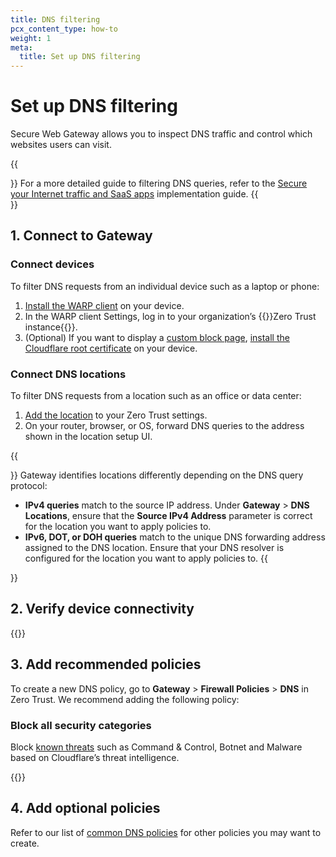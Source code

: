 ```yaml
---
title: DNS filtering
pcx_content_type: how-to
weight: 1
meta:
  title: Set up DNS filtering
---
```


# Set up DNS filtering

Secure Web Gateway allows you to inspect DNS traffic and control which websites users can visit.

{{<Aside type="note">}}
For a more detailed guide to filtering DNS queries, refer to the [Secure your Internet traffic and SaaS apps](/learning-paths/secure-internet-traffic/build-dns-policies/) implementation guide.
{{</Aside>}}

## 1. Connect to Gateway

### Connect devices

To filter DNS requests from an individual device such as a laptop or phone:

1. [Install the WARP client](/cloudflare-one/connections/connect-devices/warp/deployment/) on your device.
2. In the WARP client Settings, log in to your organization’s {{<glossary-tooltip term_id="team name">}}Zero Trust instance{{</glossary-tooltip>}}.
3. (Optional) If you want to display a [custom block page](/cloudflare-one/policies/gateway/configuring-block-page/), [install the Cloudflare root certificate](/cloudflare-one/connections/connect-devices/warp/user-side-certificates/) on your device.

### Connect DNS locations

To filter DNS requests from a location such as an office or data center:

1. [Add the location](/cloudflare-one/connections/connect-devices/agentless/dns/locations/) to your Zero Trust settings.
2. On your router, browser, or OS, forward DNS queries to the address shown in the location setup UI.

{{<Aside type="note">}}
Gateway identifies locations differently depending on the DNS query protocol:

- **IPv4 queries** match to the source IP address. Under **Gateway** > **DNS Locations**, ensure that the **Source IPv4 Address** parameter is correct for the location you want to apply policies to.
- **IPv6, DOT, or DOH queries** match to the unique DNS forwarding address assigned to the DNS location. Ensure that your DNS resolver is configured for the location you want to apply policies to.
  {{</Aside>}}

## 2. Verify device connectivity

{{<render file="gateway/_verify-connectivity.md" withParameters="DNS;;queries">}}

## 3. Add recommended policies

To create a new DNS policy, go to **Gateway** > **Firewall Policies** > **DNS** in Zero Trust. We recommend adding the following policy:

### Block all security categories

Block [known threats](/cloudflare-one/policies/gateway/domain-categories/#security-categories) such as Command & Control, Botnet and Malware based on Cloudflare’s threat intelligence.

{{<render file="gateway/policies/_block-security-categories.md">}}

## 4. Add optional policies

Refer to our list of [common DNS policies](/cloudflare-one/policies/gateway/dns-policies/common-policies) for other policies you may want to create.
